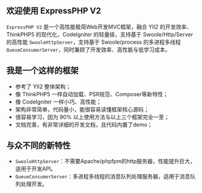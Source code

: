 ## 欢迎使用 ExpressPHP V2

`ExpressPHP V2` 是一个高性能极简Web开发MVC框架，融合 YII2 的开发效率、ThinkPHP5 的现代化，CodeIgniter 的轻量级，支持基于 Swoole/Http/Server 的高性能 `SwooleHttpServer`，支持基于 Swoole/process 的多进程多线程 `QueueConsumerServer`，同时兼顾了开发效率、高性能与低学习成本。

## 我是一个这样的框架

- 参考了 YII2 整体架构；
- 像 ThinkPHP5 一样自动加载、PSR规范、Composer等新特性；
- 像 CodeIgniter 一样小巧、高性能；
- 架构非常简单，代码量小，能很容易读懂框架核心源码；
- 很容易学习，因为 90% 以上使用方法与以上三个框架完全一至；
- 文档完善，有非常详细的开发文档，且代码内置了demo；

## 与众不同的新特性

- `SwooleHttpServer`：不需要Apache/phpfpm的http服务器，性能提升巨大，适用于开发API。
- `QueueConsumerServer`：多进程多线程的消息队列处理服务器，适用于消息队列处理开发。
